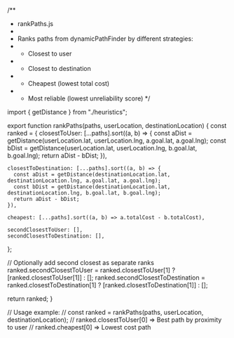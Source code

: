 /**
 * rankPaths.js
 * 
 * Ranks paths from dynamicPathFinder by different strategies:
 * - Closest to user
 * - Closest to destination
 * - Cheapest (lowest total cost)
 * - Most reliable (lowest unreliability score)
 */

import { getDistance } from "./heuristics";

export function rankPaths(paths, userLocation, destinationLocation) {
  const ranked = {
    closestToUser: [...paths].sort((a, b) => {
      const aDist = getDistance(userLocation.lat, userLocation.lng, a.goal.lat, a.goal.lng);
      const bDist = getDistance(userLocation.lat, userLocation.lng, b.goal.lat, b.goal.lng);
      return aDist - bDist;
    }),

    closestToDestination: [...paths].sort((a, b) => {
      const aDist = getDistance(destinationLocation.lat, destinationLocation.lng, a.goal.lat, a.goal.lng);
      const bDist = getDistance(destinationLocation.lat, destinationLocation.lng, b.goal.lat, b.goal.lng);
      return aDist - bDist;
    }),

    cheapest: [...paths].sort((a, b) => a.totalCost - b.totalCost),

    secondClosestToUser: [],
    secondClosestToDestination: [],
  };

  // Optionally add second closest as separate ranks
  ranked.secondClosestToUser = ranked.closestToUser[1] ? [ranked.closestToUser[1]] : [];
  ranked.secondClosestToDestination = ranked.closestToDestination[1] ? [ranked.closestToDestination[1]] : [];

  return ranked;
}

// Usage example:
// const ranked = rankPaths(paths, userLocation, destinationLocation);
// ranked.closestToUser[0] => Best path by proximity to user
// ranked.cheapest[0] => Lowest cost path
